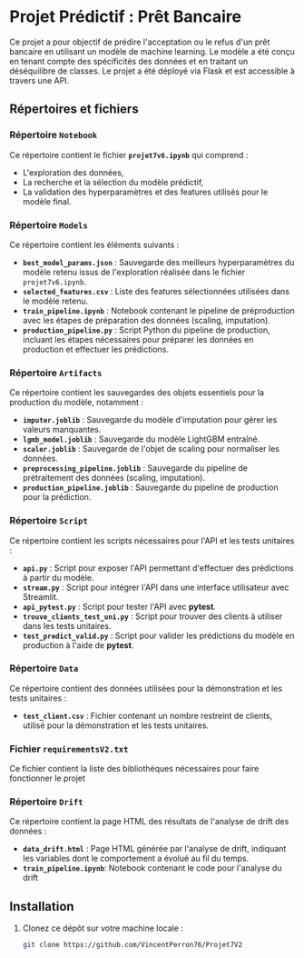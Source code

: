 # Projet Prédictif : Prêt Bancaire

Ce projet a pour objectif de prédire l'acceptation ou le refus d'un prêt bancaire en utilisant un modèle de machine learning. Le modèle a été conçu en tenant compte des spécificités des données et en traitant un déséquilibre de classes. Le projet a été déployé via Flask et est accessible à travers une API.

## Répertoires et fichiers

### Répertoire `Notebook`
Ce répertoire contient le fichier **`projet7v6.ipynb`** qui comprend :
- L'exploration des données,
- La recherche et la sélection du modèle prédictif,
- La validation des hyperparamètres et des features utilisés pour le modèle final.

### Répertoire `Models`
Ce répertoire contient les éléments suivants :
- **`best_model_params.json`** : Sauvegarde des meilleurs hyperparamètres du modèle retenu issus de l'exploration réalisée dans le fichier `projet7v6.ipynb`.
- **`selected_features.csv`** : Liste des features sélectionnées utilisées dans le modèle retenu.
- **`train_pipeline.ipynb`** : Notebook contenant le pipeline de préproduction avec les étapes de préparation des données (scaling, imputation).
- **`production_pipeline.py`** : Script Python du pipeline de production, incluant les étapes nécessaires pour préparer les données en production et effectuer les prédictions.

### Répertoire `Artifacts`
Ce répertoire contient les sauvegardes des objets essentiels pour la production du modèle, notamment :
- **`imputer.joblib`** : Sauvegarde du modèle d'imputation pour gérer les valeurs manquantes.
- **`lgmb_model.joblib`** : Sauvegarde du modèle LightGBM entraîné.
- **`scaler.joblib`** : Sauvegarde de l'objet de scaling pour normaliser les données.
- **`preprocessing_pipeline.joblib`** : Sauvegarde du pipeline de prétraitement des données (scaling, imputation).
- **`production_pipeline.joblib`** : Sauvegarde du pipeline de production pour la prédiction.

### Répertoire `Script`
Ce répertoire contient les scripts nécessaires pour l'API et les tests unitaires :
- **`api.py`** : Script pour exposer l'API permettant d'effectuer des prédictions à partir du modèle.
- **`stream.py`** : Script pour intégrer l'API dans une interface utilisateur avec Streamlit.
- **`api_pytest.py`** : Script pour tester l'API avec **pytest**.
- **`trouve_clients_test_uni.py`** : Script pour trouver des clients à utiliser dans les tests unitaires.
- **`test_predict_valid.py`** : Script pour valider les prédictions du modèle en production à l'aide de **pytest**.

### Répertoire `Data`
Ce répertoire contient des données utilisées pour la démonstration et les tests unitaires :
- **`test_client.csv`** : Fichier contenant un nombre restreint de clients, utilisé pour la démonstration et les tests unitaires.

### Fichier `requirementsV2.txt`
Ce fichier contient la liste des bibliothèques nécessaires pour faire fonctionner le projet

### Répertoire `Drift`
Ce répertoire contient la page HTML des résultats de l'analyse de drift des données :
- **`data_drift.html`** : Page HTML générée par l'analyse de drift, indiquant les variables dont le comportement a évolué au fil du temps.
- **`train_pipeline.ipynb`**: Notebook contenant le code pour l'analyse du drift

## Installation

1. Clonez ce dépôt sur votre machine locale :
   ```bash
   git clone https://github.com/VincentPerron76/Projet7V2
